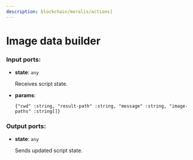 ```yaml
---
description: blockchain/moralis/actions]
---
```


# Image data builder

### Input ports:

* __state__: `any`

    Receives script state.


* __params__: 
    ```
    {"cwd" :string, "result-path" :string, "message" :string, "image-paths" :string[]}
    ```

### Output ports:

* __state__: `any`

    Sends updated script state.

